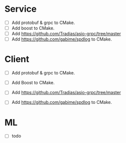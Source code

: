 # Service
- [ ] Add protobuf & grpc to CMake.
- [ ] Add boost to CMake.
- [ ] Add https://github.com/Tradias/asio-grpc/tree/master 
- [ ] Add https://github.com/gabime/spdlog to CMake.

# Client
- [ ] Add protobuf & grpc to CMake.
- [ ] Add Boost to CMake.
- [ ] Add https://github.com/Tradias/asio-grpc/tree/master 
- [ ] Add https://github.com/gabime/spdlog to CMake.


# ML
- [ ] todo